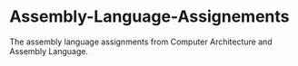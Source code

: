 # Assembly-Language-Assignements
The assembly language assignments from Computer Architecture and Assembly Language.
